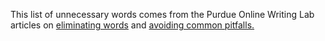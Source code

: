 This list of unnecessary words comes from the Purdue Online Writing Lab articles on [eliminating words](https://owl.english.purdue.edu/owl/resource/572/02/) and [avoiding common pitfalls.](https://owl.english.purdue.edu/owl/resource/572/04/)
